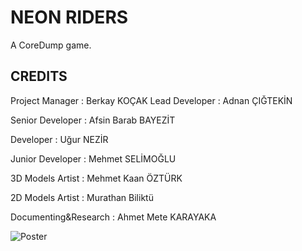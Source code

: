# NEON RIDERS
 A CoreDump game.
 
 ## CREDITS
 
 Project Manager  : Berkay KOÇAK
 Lead Developer   : Adnan ÇIĞTEKİN
 
 
 Senior Developer : Afsin Barab BAYEZİT
 
 Developer        : Uğur NEZİR
 
 Junior Developer : Mehmet SELİMOĞLU
 
 
 3D Models Artist : Mehmet Kaan ÖZTÜRK
 
 2D Models Artist : Murathan Biliktü
 
 
 Documenting&Research : Ahmet Mete KARAYAKA

 
 
 

![Poster](/Murathan/Aray%C3%BCz/Final-Presentation/poster-final.png)
